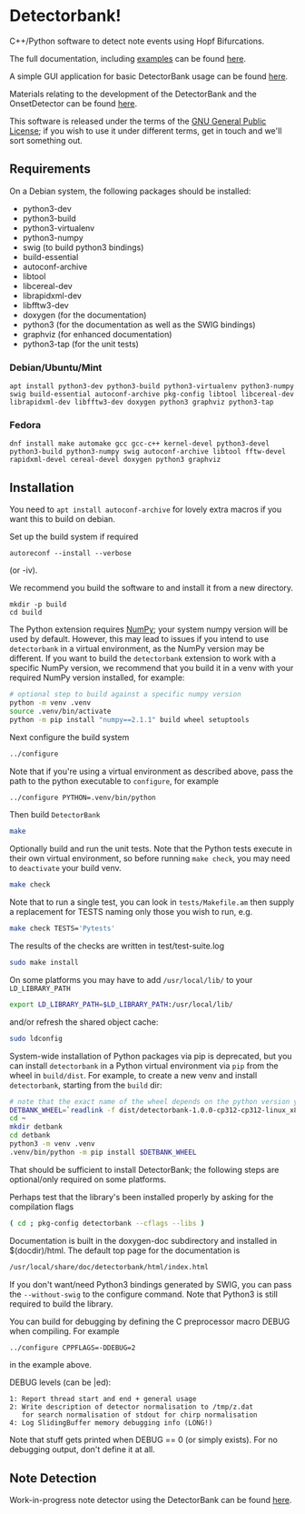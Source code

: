 # Detectorbank!

C++/Python software to detect note events using Hopf Bifurcations.

The full documentation, including [examples](https://keziah55.github.io/DetectorBank/PythonExamples.html) 
can be found [here](https://keziah55.github.io/DetectorBank/).

A simple GUI application for basic DetectorBank usage can be found [here](https://github.com/keziah55/detectorbank-gui).

Materials relating to the development of the DetectorBank and the 
OnsetDetector can be found [here](https://github.com/keziah55/ExtraThesisMaterial).

This software is released under the terms of the 
[GNU General Public License](https://www.gnu.org/licenses/gpl-3.0.en.html);
if you wish to use it under different terms, get in touch and we'll sort 
something out.

## Requirements

On a Debian system, the following packages should be installed:

* python3-dev
* python3-build
* python3-virtualenv
* python3-numpy
* swig (to build python3 bindings)
* build-essential
* autoconf-archive
* libtool
* libcereal-dev
* librapidxml-dev
* libfftw3-dev
* doxygen (for the documentation)
* python3 (for the documentation as well as the SWIG bindings)
* graphviz (for enhanced documentation)
* python3-tap (for the unit tests)

### Debian/Ubuntu/Mint

```
apt install python3-dev python3-build python3-virtualenv python3-numpy swig build-essential autoconf-archive pkg-config libtool libcereal-dev librapidxml-dev libfftw3-dev doxygen python3 graphviz python3-tap
```

### Fedora

```
dnf install make automake gcc gcc-c++ kernel-devel python3-devel python3-build python3-numpy swig autoconf-archive libtool fftw-devel rapidxml-devel cereal-devel doxygen python3 graphviz
```

## Installation

You need to `apt install autoconf-archive` for lovely
extra macros if you want this to build on debian.

Set up the build system if required

```
autoreconf --install --verbose
```

(or -iv).

We recommend you build the software to and install it from
a new directory.

```
mkdir -p build
cd build
```

The Python extension requires [NumPy](https://numpy.org/); your system numpy version
will be used by default. 
However, this may lead to issues if you intend to use `detectorbank` in a virtual
environment, as the NumPy version may be different.
If you want to build the `detectorbank` extension to work with a specific NumPy version, 
we recommend that you build it in a venv with your required NumPy version installed, for example:
```bash
# optional step to build against a specific numpy version
python -m venv .venv
source .venv/bin/activate
python -m pip install "numpy==2.1.1" build wheel setuptools
```

Next configure the build system
```bash
../configure
```
Note that if you're using a virtual environment as described above, pass the path to the python 
executable to `configure`, for example
```bash
../configure PYTHON=.venv/bin/python
```

Then build `DetectorBank`
```bash
make
```

Optionally build and run the unit tests. Note that the Python tests execute in their own
virtual environment, so before running `make check`, you may need to `deactivate` your
build venv.
```bash
make check
```

Note that to run a single test, you can look in `tests/Makefile.am` then supply a replacement for TESTS naming
only those you wish to run, e.g.
```bash
make check TESTS='Pytests'
```

The results of the checks are written in test/test-suite.log
```bash
sudo make install
```

On some platforms you may have to add `/usr/local/lib/` to your `LD_LIBRARY_PATH`
```bash
export LD_LIBRARY_PATH=$LD_LIBRARY_PATH:/usr/local/lib/
```
and/or refresh the shared object cache:
```bash
sudo ldconfig
```

System-wide installation of Python packages via pip is deprecated, but you 
can install `detectorbank` in a Python virtual environment via `pip` from 
the wheel in `build/dist`. 
For example, to create a new venv and install `detectorbank`, starting from the `build` dir:
```bash
# note that the exact name of the wheel depends on the python version you are using
DETBANK_WHEEL=`readlink -f dist/detectorbank-1.0.0-cp312-cp312-linux_x86_64.whl`
cd ~
mkdir detbank
cd detbank
python3 -m venv .venv
.venv/bin/python -m pip install $DETBANK_WHEEL
```

That should be sufficient to install DetectorBank; the following steps are 
optional/only required on some platforms.

Perhaps test that the library's been installed properly by asking
for the compilation flags
```bash
( cd ; pkg-config detectorbank --cflags --libs )
```

Documentation is built in the doxygen-doc subdirectory and installed
in $(docdir)/html. The default top page for the documentation is
```bash
/usr/local/share/doc/detectorbank/html/index.html
```

If you don't want/need Python3 bindings generated by SWIG, you can
pass the `--without-swig` to the configure command. Note that Python3
is still required to build the library.

You can build for debugging by defining the C preprocessor macro DEBUG when
compiling. For example
```bash
../configure CPPFLAGS=-DDEBUG=2
```

in the example above.

DEBUG levels (can be |ed):

    1: Report thread start and end + general usage
    2: Write description of detector normalisation to /tmp/z.dat
       for search normalisation of stdout for chirp normalisation
    4: Log SlidingBuffer memory debugging info (LONG!)

Note that stuff gets printed when DEBUG == 0 (or simply exists).
For no debugging output, don't define it at all.

## Note Detection

Work-in-progress note detector using the DetectorBank can be found [here](https://github.com/keziah55/NoteDetector).
